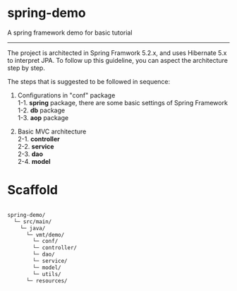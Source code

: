 # spring-demo
A spring framework demo for basic tutorial

---

The project is architected in Spring Framwork 5.2.x, and uses Hibernate 5.x to interpret JPA. 
To follow up this guideline, you can aspect the architecture step by step. <Br/>

The steps that is suggested to be followed in sequence:

1. Configurations in "conf" package<Br/>
	1-1. __spring__ package, there are some basic settings of Spring Framework<Br/>
	1-2. __db__ package<Br/>
	1-3. __aop__ package<Br/>
	
2. Basic MVC architecture<Br/>
	2-1. __controller__<Br/>
	2-2. __service__<Br/>
	2-3. __dao__<Br/>
	2-4. __model__<Br/>


# Scaffold

```txt

spring-demo/
  └─ src/main/
    └─ java/
      └─ vmt/demo/
    	└─ conf/
    	└─ controller/
    	└─ dao/
    	└─ service/
    	└─ model/
    	└─ utils/
      └─ resources/
  
```

